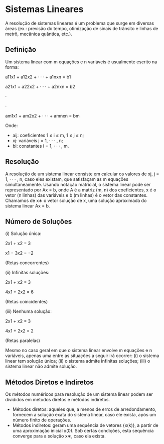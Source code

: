 # Sistemas Lineares

A resolução de sistemas lineares é um problema que surge em diversas áreas (ex.: previsão do tempo, otimização de sinais de trânsito e linhas de metrô, mecânica quântica, etc.).

## Definição

Um sistema linear com m equações e n variáveis é usualmente escrito na forma:

a11x1 + a12x2 + · · · + a1nxn = b1

a21x1 + a22x2 + · · · + a2nxn = b2

·

·

am1x1 + am2x2 + · · · + amnxn = bm


Onde:
- aij: coeficientes 1 ≤ i ≤ m, 1 ≤ j ≤ n;
- xj: variáveis j = 1, · · · , n;
- bi: constantes i = 1, · · · , m.

## Resolução

A resolução de um sistema linear consiste em calcular os valores de xj, j = 1, · · · , n, caso eles existam, que satisfaçam as m equações simultaneamente. Usando notação matricial, o sistema linear pode ser representado por Ax = b, onde A é a matriz (m, n) dos coeficientes, x é o vetor (n linhas) das variáveis e b (m linhas) é o vetor das constantes. Chamamos de x∗ o vetor solução de x, uma solução aproximada do sistema linear Ax = b.

## Número de Soluções

(i) Solução única:

2x1 + x2 = 3

x1 − 3x2 = −2

(Retas concorrentes)

(ii) Infinitas soluções:

2x1 + x2 = 3

4x1 + 2x2 = 6

(Retas coincidentes)


(iii) Nenhuma solução:

2x1 + x2 = 3

4x1 + 2x2 = 2

(Retas paralelas)

Mesmo no caso geral em que o sistema linear envolve m equações e n variáveis, apenas uma entre as situações a seguir irá ocorrer:
(i) o sistema linear tem solução única;
(ii) o sistema admite infinitas soluções;
(iii) o sistema linear não admite solução.

## Métodos Diretos e Indiretos

Os métodos numéricos para resolução de um sistema linear podem ser divididos em métodos diretos e métodos indiretos.
- Métodos diretos: aqueles que, a menos de erros de arredondamento, fornecem a solução exata do sistema linear, caso ele exista, após um número finito de operações.
- Métodos indiretos: geram uma sequência de vetores {x(k)}, a partir de uma aproximação inicial x(0). Sob certas condições, esta sequência converge para a solução x∗, caso ela exista.
